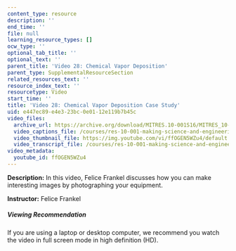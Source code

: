 ```yaml
---
content_type: resource
description: ''
end_time: ''
file: null
learning_resource_types: []
ocw_type: ''
optional_tab_title: ''
optional_text: ''
parent_title: 'Video 28: Chemical Vapor Deposition'
parent_type: SupplementalResourceSection
related_resources_text: ''
resource_index_text: ''
resourcetype: Video
start_time: ''
title: 'Video 28: Chemical Vapor Deposition Case Study'
uid: e447ec89-e4e3-23bc-0e01-12e119b7b45c
video_files:
  archive_url: https://archive.org/download/MITRES.10-001S16/MITRES_10-001S16_Track33_300k.mp4
  video_captions_file: /courses/res-10-001-making-science-and-engineering-pictures-a-practical-guide-to-presenting-your-work-spring-2016/97c8b002324c5f17b0ebd5fe0343e657_ffOGEN5WZu4.vtt
  video_thumbnail_file: https://img.youtube.com/vi/ffOGEN5WZu4/default.jpg
  video_transcript_file: /courses/res-10-001-making-science-and-engineering-pictures-a-practical-guide-to-presenting-your-work-spring-2016/25c51fa3dc8e493a35199930fa1381a4_ffOGEN5WZu4.pdf
video_metadata:
  youtube_id: ffOGEN5WZu4
---
```


**Description:** In this video, Felice Frankel discusses how you can make interesting images by photographing your equipment.

**Instructor:** Felice Frankel

##### Viewing Recommendation

If you are using a laptop or desktop computer, we recommend you watch the video in full screen mode in high definition (HD).



